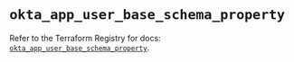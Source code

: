 # `okta_app_user_base_schema_property`

Refer to the Terraform Registry for docs: [`okta_app_user_base_schema_property`](https://registry.terraform.io/providers/okta/okta/4.14.0/docs/resources/app_user_base_schema_property).
